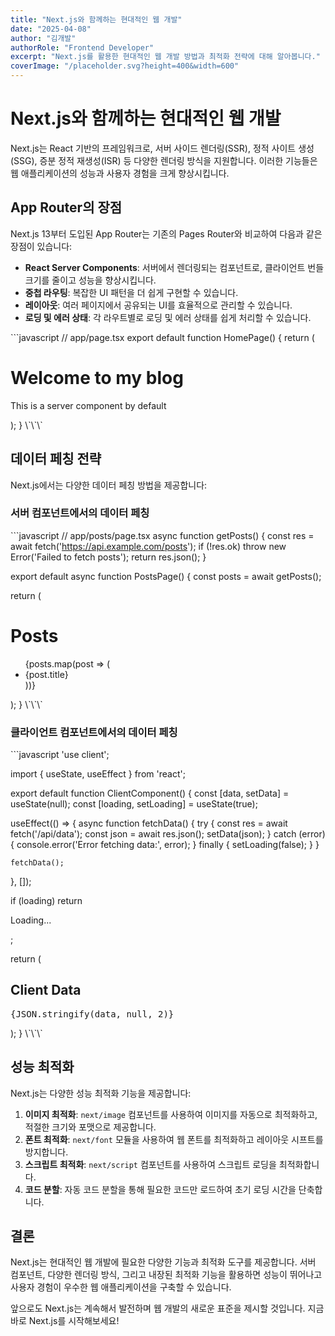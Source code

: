 ```yaml
---
title: "Next.js와 함께하는 현대적인 웹 개발"
date: "2025-04-08"
author: "김개발"
authorRole: "Frontend Developer"
excerpt: "Next.js를 활용한 현대적인 웹 개발 방법과 최적화 전략에 대해 알아봅니다."
coverImage: "/placeholder.svg?height=400&width=600"
---
```


# Next.js와 함께하는 현대적인 웹 개발

Next.js는 React 기반의 프레임워크로, 서버 사이드 렌더링(SSR), 정적 사이트 생성(SSG), 증분 정적 재생성(ISR) 등 다양한 렌더링 방식을 지원합니다. 이러한 기능들은 웹 애플리케이션의 성능과 사용자 경험을 크게 향상시킵니다.

## App Router의 장점

Next.js 13부터 도입된 App Router는 기존의 Pages Router와 비교하여 다음과 같은 장점이 있습니다:

- **React Server Components**: 서버에서 렌더링되는 컴포넌트로, 클라이언트 번들 크기를 줄이고 성능을 향상시킵니다.
- **중첩 라우팅**: 복잡한 UI 패턴을 더 쉽게 구현할 수 있습니다.
- **레이아웃**: 여러 페이지에서 공유되는 UI를 효율적으로 관리할 수 있습니다.
- **로딩 및 에러 상태**: 각 라우트별로 로딩 및 에러 상태를 쉽게 처리할 수 있습니다.

\`\`\`javascript
// app/page.tsx
export default function HomePage() {
return (
<div>
<h1>Welcome to my blog</h1>
<p>This is a server component by default</p>
</div>
);
}
\`\`\`

## 데이터 페칭 전략

Next.js에서는 다양한 데이터 페칭 방법을 제공합니다:

### 서버 컴포넌트에서의 데이터 페칭

\`\`\`javascript
// app/posts/page.tsx
async function getPosts() {
const res = await fetch('https://api.example.com/posts');
if (!res.ok) throw new Error('Failed to fetch posts');
return res.json();
}

export default async function PostsPage() {
const posts = await getPosts();

return (
<div>
<h1>Posts</h1>
<ul>
{posts.map(post => (
<li key={post.id}>{post.title}</li>
))}
</ul>
</div>
);
}
\`\`\`

### 클라이언트 컴포넌트에서의 데이터 페칭

\`\`\`javascript
'use client';

import { useState, useEffect } from 'react';

export default function ClientComponent() {
const [data, setData] = useState(null);
const [loading, setLoading] = useState(true);

useEffect(() => {
async function fetchData() {
try {
const res = await fetch('/api/data');
const json = await res.json();
setData(json);
} catch (error) {
console.error('Error fetching data:', error);
} finally {
setLoading(false);
}
}

    fetchData();

}, []);

if (loading) return <p>Loading...</p>;

return (
<div>
<h2>Client Data</h2>
<pre>{JSON.stringify(data, null, 2)}</pre>
</div>
);
}
\`\`\`

## 성능 최적화

Next.js는 다양한 성능 최적화 기능을 제공합니다:

1. **이미지 최적화**: `next/image` 컴포넌트를 사용하여 이미지를 자동으로 최적화하고, 적절한 크기와 포맷으로 제공합니다.
2. **폰트 최적화**: `next/font` 모듈을 사용하여 웹 폰트를 최적화하고 레이아웃 시프트를 방지합니다.
3. **스크립트 최적화**: `next/script` 컴포넌트를 사용하여 스크립트 로딩을 최적화합니다.
4. **코드 분할**: 자동 코드 분할을 통해 필요한 코드만 로드하여 초기 로딩 시간을 단축합니다.

## 결론

Next.js는 현대적인 웹 개발에 필요한 다양한 기능과 최적화 도구를 제공합니다. 서버 컴포넌트, 다양한 렌더링 방식, 그리고 내장된 최적화 기능을 활용하면 성능이 뛰어나고 사용자 경험이 우수한 웹 애플리케이션을 구축할 수 있습니다.

앞으로도 Next.js는 계속해서 발전하며 웹 개발의 새로운 표준을 제시할 것입니다. 지금 바로 Next.js를 시작해보세요!

